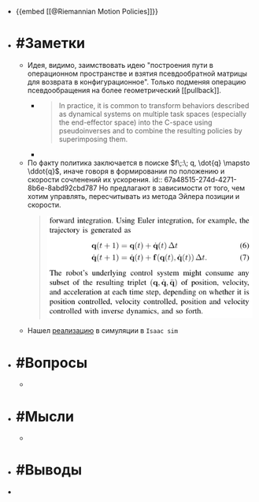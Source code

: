 - {{embed [[@Riemannian Motion Policies]]}}
- # #Заметки
	- Идея, видимо, заимствовать идею "построения пути в операционном пространстве и взятия псевдообратной матрицы для возврата в конфигурационное". Только подменяя операцию псевдообращения на более геометрический [[pullback]].
		- > In practice, it is common to transform behaviors described as dynamical systems on multiple task spaces (especially the end-effector space) into the C-space using pseudoinverses and to combine the resulting policies by superimposing them.
		-
	- По факту политика заключается в поиске $f\;:\; q, \dot{q} \mapsto \ddot{q}$, иначе говоря в формировании по положению и скорости сочленений их ускорения.
	  id:: 67a48515-274d-4271-8b6e-8abd92cbd787
	  Но предлагают в зависимости от того, чем хотим управлять, пересчитывать из метода Эйлера позиции и скорости.
	  > ![image.png](../assets/image_1738691346372_0.png)
	- Нашел [реализацию](https://docs.omniverse.nvidia.com/isaacsim/latest/advanced_tutorials/tutorial_motion_generation_rmpflow.html) в симуляции в `Isaac sim`
- # #Вопросы
	-
- # #Мысли
	-
- # #Выводы
-